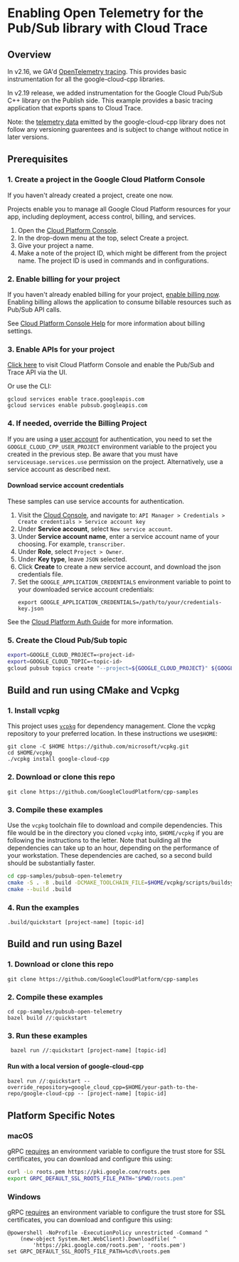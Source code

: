 # Enabling Open Telemetry for the Pub/Sub library with Cloud Trace

## Overview

In v2.16, we GA'd [OpenTelemetry tracing](https://github.com/googleapis/google-cloud-cpp/blob/v2.16.0/CHANGELOG.md#v2160---2023-10). This provides basic instrumentation for all the google-cloud-cpp libraries. 

In v2.19 release, we added instrumentation for the Google Cloud Pub/Sub C++ library on the Publish side. This example provides a basic tracing application that exports spans to Cloud Trace.

Note: the [telemetry data](https://github.com/googleapis/google-cloud-cpp/blob/main/doc/public-api.md#telemetry-data) emitted by the google-cloud-cpp library does not follow any versioning guarentees and is subject to change without notice in later versions.

## Prerequisites

### 1. Create a project in the Google Cloud Platform Console 
 
If you haven't already created a project, create one now.

Projects enable you to manage all Google Cloud Platform resources for your app, including deployment, access control, billing, and services.

1. Open the [Cloud Platform Console](https://console.cloud.google.com/).
2. In the drop-down menu at the top, select Create a project.
3. Give your project a name.
4. Make a note of the project ID, which might be different from the project name. The project ID is used in commands and in configurations.

### 2. Enable billing for your project
If you haven't already enabled billing for your
project, [enable billing now](https://console.cloud.google.com/project/_/settings). Enabling billing allows the
application to consume billable resources such as Pub/Sub API calls.

See [Cloud Platform Console Help](https://support.google.com/cloud/answer/6288653) for more information about billing
settings.

### 3. Enable APIs for your project
[Click here](https://console.cloud.google.com/flows/enableapi?apiid=speech&showconfirmation=true) to visit Cloud
Platform Console and enable the Pub/Sub and Trace API via the UI.

Or use the CLI:

```
gcloud services enable trace.googleapis.com 
gcloud services enable pubsub.googleapis.com 
```

### 4. If needed, override the Billing Project

If you are using a [user account] for authentication, you need to set the `GOOGLE_CLOUD_CPP_USER_PROJECT`
environment variable to the project you created in the previous step. Be aware that you must have
`serviceusage.services.use` permission on the project.  Alternatively, use a service account as described next.

[user account]: https://cloud.google.com/docs/authentication#principals 

#### Download service account credentials
 
These samples can use service accounts for authentication.

 1. Visit the [Cloud Console](http://cloud.google.com/console), and navigate to:
    `API Manager > Credentials > Create credentials > Service account key`
 2. Under **Service account**, select `New service account`.
 3. Under **Service account name**, enter a service account name of your choosing. For example, `transcriber`.
 4. Under **Role**, select `Project > Owner`.
 5. Under **Key type**, leave `JSON` selected.
 6. Click **Create** to create a new service account, and download the json credentials file.
 7. Set the `GOOGLE_APPLICATION_CREDENTIALS` environment variable to point to your downloaded service account
    credentials:
    ```
    export GOOGLE_APPLICATION_CREDENTIALS=/path/to/your/credentials-key.json
    ```
See the [Cloud Platform Auth Guide](https://cloud.google.com/docs/authentication#developer_workflow) for more
information.

### 5. Create the Cloud Pub/Sub topic

```sh
export=GOOGLE_CLOUD_PROJECT=<project-id>
export=GOOGLE_CLOUD_TOPIC=<topic-id>
gcloud pubsub topics create "--project=${GOOGLE_CLOUD_PROJECT}" ${GOOGLE_CLOUD_TOPIC}
```

## Build and run using CMake and Vcpkg
### 1. Install vcpkg
This project uses [`vcpkg`](https://github.com/microsoft/vcpkg) for dependency management. Clone the vcpkg repository
to your preferred location. In these instructions we use`$HOME`:
```shell
git clone -C $HOME https://github.com/microsoft/vcpkg.git
cd $HOME/vcpkg
./vcpkg install google-cloud-cpp
```

### 2. Download or clone this repo

```shell
git clone https://github.com/GoogleCloudPlatform/cpp-samples
```

### 3. Compile these examples

Use the `vcpkg` toolchain file to download and compile dependencies. This file would be in the directory you
cloned `vcpkg` into, `$HOME/vcpkg` if you are following the instructions to the letter. Note that building all the
dependencies can take up to an hour, depending on the performance of your workstation. These dependencies are cached,
so a second build should be substantially faster.
```sh
cd cpp-samples/pubsub-open-telemetry
cmake -S . -B .build -DCMAKE_TOOLCHAIN_FILE=$HOME/vcpkg/scripts/buildsystems/vcpkg.cmake
cmake --build .build
```

### 4. Run the examples

```shell
.build/quickstart [project-name] [topic-id]
```

## Build and run using Bazel

### 1. Download or clone this repo

```shell
git clone https://github.com/GoogleCloudPlatform/cpp-samples
```

### 2. Compile these examples

```shell
cd cpp-samples/pubsub-open-telemetry
bazel build //:quickstart
```

### 3. Run these examples

```shell
 bazel run //:quickstart [project-name] [topic-id]
```

#### Run with a local version of google-cloud-cpp

```shell
bazel run //:quickstart --override_repository=google_cloud_cpp=$HOME/your-path-to-the-repo/google-cloud-cpp -- [project-name] [topic-id] 
```

## Platform Specific Notes

### macOS

gRPC [requires][grpc-roots-pem-bug] an environment variable to configure the
trust store for SSL certificates, you can download and configure this using:

```bash
curl -Lo roots.pem https://pki.google.com/roots.pem
export GRPC_DEFAULT_SSL_ROOTS_FILE_PATH="$PWD/roots.pem"
```

### Windows

gRPC [requires][grpc-roots-pem-bug] an environment variable to configure the
trust store for SSL certificates, you can download and configure this using:

```console
@powershell -NoProfile -ExecutionPolicy unrestricted -Command ^
    (new-object System.Net.WebClient).Downloadfile( ^
        'https://pki.google.com/roots.pem', 'roots.pem')
set GRPC_DEFAULT_SSL_ROOTS_FILE_PATH=%cd%\roots.pem
```

[grpc-roots-pem-bug]: https://github.com/grpc/grpc/issues/16571
[choco-cmake-link]: https://chocolatey.org/packages/cmake
[homebrew-cmake-link]: https://formulae.brew.sh/formula/cmake
[cmake-download-link]: https://cmake.org/download/
